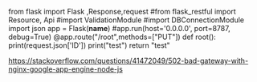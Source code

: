 from flask import Flask ,Response,request
#from flask_restful import Resource, Api
#import ValidationModule
#import DBConnectionModule
import json
app = Flask(__name__)
#app.run(host='0.0.0.0', port=8787, debug=True) 
@app.route("/root",methods=["PUT"])
def root():
    print(request.json['ID'])
    print("test")
    return "test"
    


https://stackoverflow.com/questions/41472049/502-bad-gateway-with-nginx-google-app-engine-node-js
